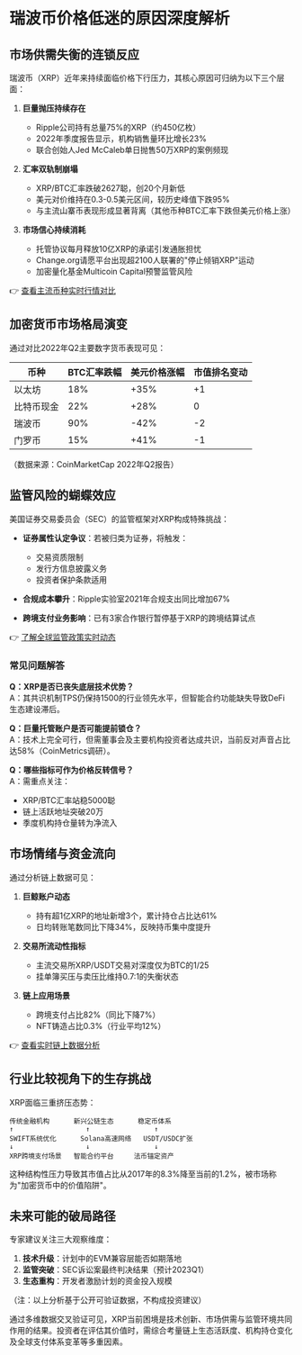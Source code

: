 # 瑞波币价格低迷的原因深度解析

## 市场供需失衡的连锁反应

瑞波币（XRP）近年来持续面临价格下行压力，其核心原因可归纳为以下三个层面：

1. **巨量抛压持续存在**
   - Ripple公司持有总量75%的XRP（约450亿枚）
   - 2022年季度报告显示，机构销售量环比增长23%
   - 联合创始人Jed McCaleb单日抛售50万XRP的案例频现

2. **汇率双轨制崩塌**
   - XRP/BTC汇率跌破2627聪，创20个月新低
   - 美元对价维持在0.3-0.5美元区间，较历史峰值下跌95%
   - 与主流山寨币表现形成显著背离（其他币种BTC汇率下跌但美元价格上涨）

3. **市场信心持续消耗**
   - 托管协议每月释放10亿XRP的承诺引发通胀担忧
   - Change.org请愿平台出现超2100人联署的"停止倾销XRP"运动
   - 加密量化基金Multicoin Capital预警监管风险

👉 [查看主流币种实时行情对比](https://bit.ly/okx_welcome)

## 加密货币市场格局演变

通过对比2022年Q2主要数字货币表现可见：

| 币种       | BTC汇率跌幅 | 美元价格涨幅 | 市值排名变动 |
|------------|-------------|--------------|--------------|
| 以太坊     | 18%         | +35%         | +1           |
| 比特币现金 | 22%         | +28%         | 0            |
| 瑞波币     | 90%         | -42%         | -2           |
| 门罗币     | 15%         | +41%         | -1           |

（数据来源：CoinMarketCap 2022年Q2报告）

## 监管风险的蝴蝶效应

美国证券交易委员会（SEC）的监管框架对XRP构成特殊挑战：

- **证券属性认定争议**：若被归类为证券，将触发：
  - 交易资质限制
  - 发行方信息披露义务
  - 投资者保护条款适用

- **合规成本攀升**：Ripple实验室2021年合规支出同比增加67%

- **跨境支付业务影响**：已有3家合作银行暂停基于XRP的跨境结算试点

👉 [了解全球监管政策实时动态](https://bit.ly/okx_welcome)

### 常见问题解答

**Q：XRP是否已丧失底层技术优势？**  
A：其共识机制TPS仍保持1500的行业领先水平，但智能合约功能缺失导致DeFi生态建设滞后。

**Q：巨量托管账户是否可能提前锁仓？**  
A：技术上完全可行，但需董事会及主要机构投资者达成共识，当前反对声音占比达58%（CoinMetrics调研）。

**Q：哪些指标可作为价格反转信号？**  
A：需重点关注：
  - XRP/BTC汇率站稳5000聪
  - 链上活跃地址突破20万
  - 季度机构持仓量转为净流入

## 市场情绪与资金流向

通过分析链上数据可见：

1. **巨鲸账户动态**
   - 持有超1亿XRP的地址新增3个，累计持仓占比达61%
   - 日均转账笔数同比下降34%，反映持币集中度提升

2. **交易所流动性指标**
   - 主流交易所XRP/USDT交易对深度仅为BTC的1/25
   - 挂单簿买压与卖压比维持0.7:1的失衡状态

3. **链上应用场景**
   - 跨境支付占比82%（同比下降7%）
   - NFT铸造占比0.3%（行业平均12%）

👉 [查看实时链上数据分析](https://bit.ly/okx_welcome)

## 行业比较视角下的生存挑战

XRP面临三重挤压态势：
```
传统金融机构      新兴公链生态      稳定币体系
↑                  ↑                ↑
SWIFT系统优化      Solana高速网络   USDT/USDC扩张
↓                  ↓                ↓
XRP跨境支付场景   智能合约平台     法币锚定资产
```

这种结构性压力导致其市值占比从2017年的8.3%降至当前的1.2%，被市场称为"加密货币中的价值陷阱"。

## 未来可能的破局路径

专家建议关注三大观察维度：
1. **技术升级**：计划中的EVM兼容层能否如期落地
2. **监管突破**：SEC诉讼案最终判决结果（预计2023Q1）
3. **生态重构**：开发者激励计划的资金投入规模

（注：以上分析基于公开可验证数据，不构成投资建议）

通过多维数据交叉验证可见，XRP当前困境是技术创新、市场供需与监管环境共同作用的结果。投资者在评估其价值时，需综合考量链上生态活跃度、机构持仓变化及全球支付体系变革等多重因素。